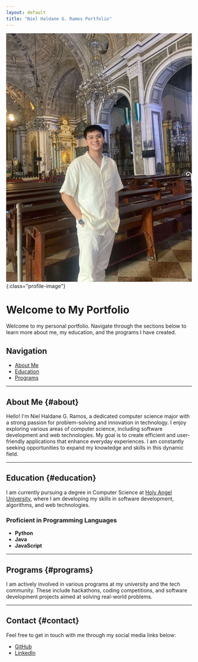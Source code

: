 ```yaml
---
layout: default
title: "Niel Haldane G. Ramos Portfolio"
---
```


![My Picture](assets/pics/profile.jpg){:class="profile-image"}

# Welcome to My Portfolio

Welcome to my personal portfolio. Navigate through the sections below to learn more about me, my education, and the programs I have created.

## Navigation
- [About Me](#about)
- [Education](#education)
- [Programs](#programs)

---

## About Me {#about}

Hello! I'm Niel Haldane G. Ramos, a dedicated computer science major with a strong passion for problem-solving and innovation in technology. I enjoy exploring various areas of computer science, including software development and web technologies. My goal is to create efficient and user-friendly applications that enhance everyday experiences. I am constantly seeking opportunities to expand my knowledge and skills in this dynamic field.

---

## Education {#education}

I am currently pursuing a degree in Computer Science at [Holy Angel University](https://hau.edu.ph/), where I am developing my skills in software development, algorithms, and web technologies.

### Proficient in Programming Languages
- **Python** 
- **Java**
- **JavaScript**


---

## Programs {#programs}

I am actively involved in various programs at my university and the tech community. These include hackathons, coding competitions, and software development projects aimed at solving real-world problems.

---

## Contact {#contact}

Feel free to get in touch with me through my social media links below:

- [GitHub](https://github.com/NielRamos-CS)
- [LinkedIn](https://www.linkedin.com/in/niel-haldane-ramos-28ba85337/)
